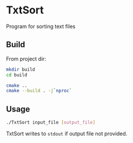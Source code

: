 # TxtSort

Program for sorting text files

## Build

From project dir:

```bash
mkdir build
cd build

cmake ..
cmake --build . -j`nproc`
```

## Usage

```bash
./TxtSort input_file [output_file]
```

TxtSort writes to `stdout` if output file not provided.

